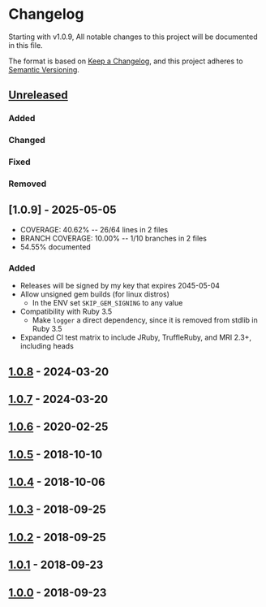 # Changelog

Starting with v1.0.9, All notable changes to this project will be documented in this file.

The format is based on [Keep a Changelog](https://keepachangelog.com/en/1.0.0/),
and this project adheres to [Semantic Versioning](https://semver.org/spec/v2.0.0.html).

## [Unreleased]
### Added
### Changed
### Fixed
### Removed

## [1.0.9] - 2025-05-05
- COVERAGE:  40.62% -- 26/64 lines in 2 files
- BRANCH COVERAGE:  10.00% -- 1/10 branches in 2 files
- 54.55% documented
### Added
- Releases will be signed by my key that expires 2045-05-04
- Allow unsigned gem builds (for linux distros)
  - In the ENV set `SKIP_GEM_SIGNING` to any value
- Compatibility with Ruby 3.5
  - Make `logger` a direct dependency, since it is removed from stdlib in Ruby 3.5
- Expanded CI test matrix to include JRuby, TruffleRuby, and MRI 2.3+, including heads

## [1.0.8] - 2024-03-20

## [1.0.7] - 2024-03-20

## [1.0.6] - 2020-02-25

## [1.0.5] - 2018-10-10

## [1.0.4] - 2018-10-06

## [1.0.3] - 2018-09-25

## [1.0.2] - 2018-09-25

## [1.0.1] - 2018-09-23

## [1.0.0] - 2018-09-23

[Unreleased]: https://gitlab.com/pboling/silent_stream/-/compare/v1.0.8...HEAD
[1.0.8]: https://gitlab.com/pboling/silent_stream/-/compare/v1.0.7...v1.0.8
[1.0.7]: https://gitlab.com/pboling/silent_stream/-/compare/v1.0.5...v1.0.7
[1.0.6]: https://rubygems.org/gems/silent_stream/versions/1.0.6
[1.0.5]: https://gitlab.com/pboling/silent_stream/-/tags/v1.0.5
[1.0.4]: https://rubygems.org/gems/silent_stream/versions/1.0.4
[1.0.3]: https://rubygems.org/gems/silent_stream/versions/1.0.3
[1.0.2]: https://rubygems.org/gems/silent_stream/versions/1.0.2
[1.0.1]: https://rubygems.org/gems/silent_stream/versions/1.0.1
[1.0.0]: https://rubygems.org/gems/silent_stream/versions/1.0.0
